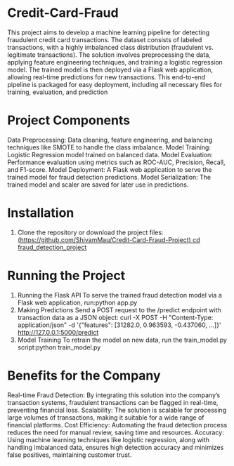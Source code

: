 # Credit-Card-Fraud

This project aims to develop a machine learning pipeline for detecting fraudulent credit card transactions. The dataset consists of labeled transactions, with a highly imbalanced class distribution (fraudulent vs. legitimate transactions). The solution involves preprocessing the data, applying feature engineering techniques, and training a logistic regression model. The trained model is then deployed via a Flask web application, allowing real-time predictions for new transactions. This end-to-end pipeline is packaged for easy deployment, including all necessary files for training, evaluation, and prediction

# Project Components
Data Preprocessing: Data cleaning, feature engineering, and balancing techniques like SMOTE to handle the class imbalance.
Model Training: Logistic Regression model trained on balanced data.
Model Evaluation: Performance evaluation using metrics such as ROC-AUC, Precision, Recall, and F1-score.
Model Deployment: A Flask web application to serve the trained model for fraud detection predictions.
Model Serialization: The trained model and scaler are saved for later use in predictions.

# Installation
1. Clone the repository or download the project files:
   [(https://github.com/ShivamMau/Credit-Card-Fraud-Project)
   cd fraud_detection_project](https://github.com/ShivamMau/Credit-Card-Fraud-Project)
   

# Running the Project
1. Running the Flask API
To serve the trained fraud detection model via a Flask web application, run:python app.py
2. Making Predictions
Send a POST request to the /predict endpoint with transaction data as a JSON object: curl -X POST -H "Content-Type: application/json" -d '{"features": [31282.0, 0.963593, -0.437060, ...]}' http://127.0.0.1:5000/predict
3. Model Training
To retrain the model on new data, run the train_model.py script:python train_model.py


# Benefits for the Company
Real-time Fraud Detection: By integrating this solution into the company’s transaction systems, fraudulent transactions can be flagged in real-time, preventing financial loss.
Scalability: The solution is scalable for processing large volumes of transactions, making it suitable for a wide range of financial platforms.
Cost Efficiency: Automating the fraud detection process reduces the need for manual review, saving time and resources.
Accuracy: Using machine learning techniques like logistic regression, along with handling imbalanced data, ensures high detection accuracy and minimizes false positives, maintaining customer trust.
